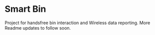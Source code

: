# Smart Bin
Project for handsfree bin interaction and Wireless data reporting. More Readme updates to follow soon.
